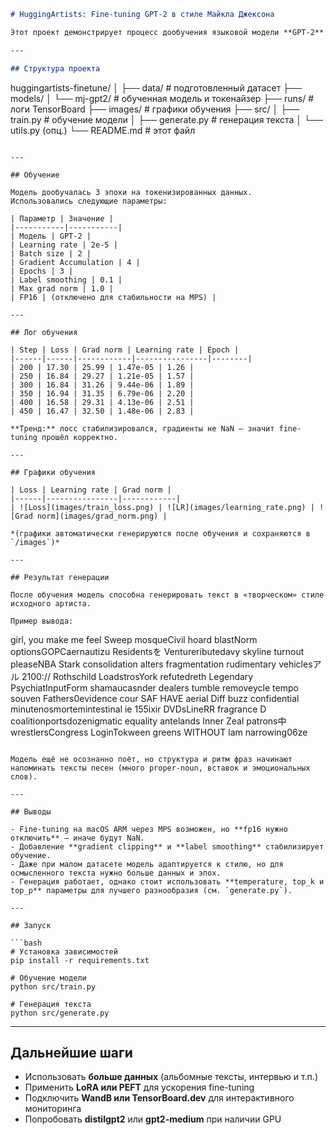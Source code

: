 ```markdown
# HuggingArtists: Fine-tuning GPT-2 в стиле Майкла Джексона

Этот проект демонстрирует процесс дообучения языковой модели **GPT-2** на текстах известного артиста — **Майкла Джексона**, с использованием фреймворка [Transformers](https://huggingface.co/docs/transformers) и PyTorch на macOS (ARM, Metal GPU).

---

## Структура проекта

```

huggingartists-finetune/
│
├── data/                   # подготовленный датасет
├── models/
│   └── mj-gpt2/            # обученная модель и токенайзер
├── runs/                   # логи TensorBoard
├── images/                 # графики обучения
├── src/
│   ├── train.py            # обучение модели
│   ├── generate.py         # генерация текста
│   └── utils.py (опц.)
└── README.md               # этот файл

```

---

## Обучение

Модель дообучалась 3 эпохи на токенизированных данных.  
Использовались следующие параметры:

| Параметр | Значение |
|-----------|-----------|
| Модель | GPT-2 |
| Learning rate | 2e-5 |
| Batch size | 2 |
| Gradient Accumulation | 4 |
| Epochs | 3 |
| Label smoothing | 0.1 |
| Max grad norm | 1.0 |
| FP16 | (отключено для стабильности на MPS) |

---

## Лог обучения

| Step | Loss | Grad norm | Learning rate | Epoch |
|------|------|------------|----------------|--------|
| 200 | 17.30 | 25.99 | 1.47e-05 | 1.26 |
| 250 | 16.84 | 29.27 | 1.21e-05 | 1.57 |
| 300 | 16.84 | 31.26 | 9.44e-06 | 1.89 |
| 350 | 16.94 | 31.35 | 6.79e-06 | 2.20 |
| 400 | 16.58 | 29.31 | 4.13e-06 | 2.51 |
| 450 | 16.47 | 32.50 | 1.48e-06 | 2.83 |

**Тренд:** лосс стабилизировался, градиенты не NaN — значит fine-tuning прошёл корректно.

---

## Графики обучения

| Loss | Learning rate | Grad norm |
|------|----------------|------------|
| ![Loss](images/train_loss.png) | ![LR](images/learning_rate.png) | ![Grad norm](images/grad_norm.png) |

*(графики автоматически генерируются после обучения и сохраняются в `/images`)*

---

## Результат генерации

После обучения модель способна генерировать текст в «творческом» стиле исходного артиста.

Пример вывода:
```

girl, you make me feel Sweep mosqueCivil hoard blastNorm optionsGOPCaernautizu Residentsを Ventureributedavy skyline turnout pleaseNBA Stark consolidation alters fragmentation rudimentary vehiclesアル 2100:// Rothschild LoadstrosYork refutedreth Legendary PsychiatInputForm shamaucasnder dealers tumble removeycle tempo souven Fathers0evidence cour SAF HAVE aerial Diff buzz confidential minutenosmortemintestinal ie 155ixir DVDsLineRR fragrance D coalitionportsdozenigmatic equality antelands Inner Zeal patrons中 wrestlersCongress LoginTokween greens WITHOUT lam narrowing06ze

````

Модель ещё не осознанно поёт, но структура и ритм фраз начинают напоминать тексты песен (много proper-noun, вставок и эмоциональных слов).

---

## Выводы

- Fine-tuning на macOS ARM через MPS возможен, но **fp16 нужно отключить** — иначе будут NaN.  
- Добавление **gradient clipping** и **label smoothing** стабилизирует обучение.  
- Даже при малом датасете модель адаптируется к стилю, но для осмысленного текста нужно больше данных и эпох.  
- Генерация работает, однако стоит использовать **temperature, top_k и top_p** параметры для лучшего разнообразия (см. `generate.py`).

---

## Запуск

```bash
# Установка зависимостей
pip install -r requirements.txt

# Обучение модели
python src/train.py

# Генерация текста
python src/generate.py
````

---

## Дальнейшие шаги

* Использовать **больше данных** (альбомные тексты, интервью и т.п.)
* Применить **LoRA или PEFT** для ускорения fine-tuning
* Подключить **WandB или TensorBoard.dev** для интерактивного мониторинга
* Попробовать **distilgpt2** или **gpt2-medium** при наличии GPU

